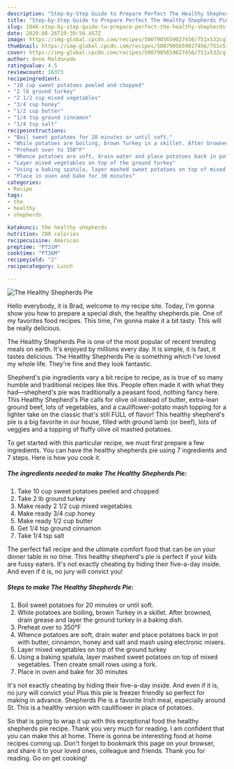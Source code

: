 ```yaml
---
description: "Step-by-Step Guide to Prepare Perfect The Healthy Shepherds Pie"
title: "Step-by-Step Guide to Prepare Perfect The Healthy Shepherds Pie"
slug: 1046-step-by-step-guide-to-prepare-perfect-the-healthy-shepherds-pie
date: 2020-08-26T19:39:50.457Z
image: https://img-global.cpcdn.com/recipes/5007905659027456/751x532cq70/the-healthy-shepherds-pie-recipe-main-photo.jpg
thumbnail: https://img-global.cpcdn.com/recipes/5007905659027456/751x532cq70/the-healthy-shepherds-pie-recipe-main-photo.jpg
cover: https://img-global.cpcdn.com/recipes/5007905659027456/751x532cq70/the-healthy-shepherds-pie-recipe-main-photo.jpg
author: Anne Maldonado
ratingvalue: 4.5
reviewcount: 16373
recipeingredient:
- "10 cup sweet potatoes peeled and chopped"
- "2 lb ground turkey"
- "2 1/2 cup mixed vegetables"
- "3/4 cup honey"
- "1/2 cup butter"
- "1/4 tsp ground cinnamon"
- "1/4 tsp salt"
recipeinstructions:
- "Boil sweet potatoes for 20 minutes or until soft."
- "While potatoes are boiling, brown Turkey in a skillet. After browned, drain grease and layer the ground turkey in a baking dish."
- "Preheat over to 350°F"
- "Whence potatoes are soft, drain water and place potatoes back in pot with butter, cinnamon, honey and salt and mash using electronic mixers."
- "Layer mixed vegetables on top of the ground turkey"
- "Using a baking spatula, layer mashed sweet potatoes on top of mixed vegetables. Then create small rows using a fork."
- "Place in oven and bake for 30 minutes"
categories:
- Recipe
tags:
- the
- healthy
- shepherds

katakunci: the healthy shepherds 
nutrition: 200 calories
recipecuisine: American
preptime: "PT31M"
cooktime: "PT36M"
recipeyield: "2"
recipecategory: Lunch

---
```



![The Healthy Shepherds Pie](https://img-global.cpcdn.com/recipes/5007905659027456/751x532cq70/the-healthy-shepherds-pie-recipe-main-photo.jpg)

Hello everybody, it is Brad, welcome to my recipe site. Today, I'm gonna show you how to prepare a special dish, the healthy shepherds pie. One of my favorites food recipes. This time, I'm gonna make it a bit tasty. This will be really delicious.

The Healthy Shepherds Pie is one of the most popular of recent trending meals on earth. It's enjoyed by millions every day. It is simple, it is fast, it tastes delicious. The Healthy Shepherds Pie is something which I've loved my whole life. They're fine and they look fantastic.

Shepherd&#39;s pie ingredients vary a bit recipe to recipe, as is true of so many humble and traditional recipes like this. People often made it with what they had—shepherd&#39;s pie was traditionally a peasant food, nothing fancy here. This Healthy Shepherd&#39;s Pie calls for olive oil instead of butter, extra-lean ground beef, lots of vegetables, and a cauliflower-potato mash topping for a lighter take on the classic that&#39;s still FULL of flavor! This healthy shepherd&#39;s pie is a big favorite in our house, filled with ground lamb (or beef), lots of veggies and a topping of fluffy olive oil mashed potatoes.


To get started with this particular recipe, we must first prepare a few ingredients. You can have the healthy shepherds pie using 7 ingredients and 7 steps. Here is how you cook it.

<!--inarticleads1-->

##### The ingredients needed to make The Healthy Shepherds Pie:

1. Take 10 cup sweet potatoes peeled and chopped
1. Take 2 lb ground turkey
1. Make ready 2 1/2 cup mixed vegetables
1. Make ready 3/4 cup honey
1. Make ready 1/2 cup butter
1. Get 1/4 tsp ground cinnamon
1. Take 1/4 tsp salt


The perfect fall recipe and the ultimate comfort food that can be on your dinner table in no time. This healthy shepherd&#39;s pie is perfect if your kids are fussy eaters. It&#39;s not exactly cheating by hiding their five-a-day inside. And even if it is, no jury will convict you! 

<!--inarticleads2-->

##### Steps to make The Healthy Shepherds Pie:

1. Boil sweet potatoes for 20 minutes or until soft.
1. While potatoes are boiling, brown Turkey in a skillet. After browned, drain grease and layer the ground turkey in a baking dish.
1. Preheat over to 350°F
1. Whence potatoes are soft, drain water and place potatoes back in pot with butter, cinnamon, honey and salt and mash using electronic mixers.
1. Layer mixed vegetables on top of the ground turkey
1. Using a baking spatula, layer mashed sweet potatoes on top of mixed vegetables. Then create small rows using a fork.
1. Place in oven and bake for 30 minutes


It&#39;s not exactly cheating by hiding their five-a-day inside. And even if it is, no jury will convict you! Plus this pie is freezer friendly so perfect for making in advance. Shepherds Pie is a favorite Irish meal, especially around St. This is a healthy version with cauliflower in place of potatoes. 

So that is going to wrap it up with this exceptional food the healthy shepherds pie recipe. Thank you very much for reading. I am confident that you can make this at home. There is gonna be interesting food at home recipes coming up. Don't forget to bookmark this page on your browser, and share it to your loved ones, colleague and friends. Thank you for reading. Go on get cooking!
